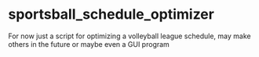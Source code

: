 # sportsball_schedule_optimizer
For now just a script for optimizing a volleyball league schedule, may make others in the future or maybe even a GUI program
